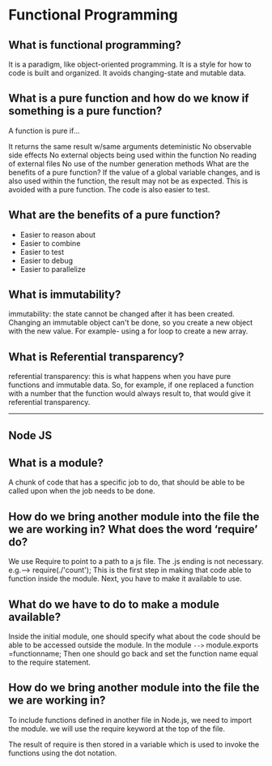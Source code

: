 # Functional Programming

## What is functional programming?
It is a paradigm, like object-oriented programming. It is a style for how to code is built and organized. It avoids changing-state and mutable data.

## What is a pure function and how do we know if something is a pure function?
A function is pure if...

It returns the same result w/same arguments deteministic
No observable side effects
No external objects being used within the function
No reading of external files
No use of the number generation methods
What are the benefits of a pure function?
If the value of a global variable changes, and is also used within the function, the result may not be as expected. This is avoided with a pure function. The code is also easier to test.

## What are the benefits of a pure function?
* Easier to reason about
* Easier to combine
* Easier to test
* Easier to debug
* Easier to parallelize

## What is immutability?
immutability: the state cannot be changed after it has been created. Changing an immutable object can't be done, so you create a new object with the new value. For example- using a for loop to create a new array.

## What is Referential transparency?
referential transparency: this is what happens when you have pure functions and immutable data. So, for example, if one replaced a function with a number that the function would always result to, that would give it referential transparency.

---
## **Node JS**

## What is a module?
A chunk of code that has a specific job to do, that should be able to be called upon when the job needs to be done.

## How do we bring another module into the file the we are working in? What does the word ‘require’ do?
We use Require to point to a path to a js file. The .js ending is not necessary. e.g.--> require(./'count'); This is the first step in making that code able to function inside the module. Next, you have to make it available to use.

## What do we have to do to make a module available?
Inside the initial module, one should specify what about the code should be able to be accessed outside the module. In the module `-->` module.exports =functionname; Then one should go back and set the function name equal to the require statement.

## How do we bring another module into the file the we are working in?

To include functions defined in another file in Node.js, we need to import the module. we will use the require keyword at the top of the file.

The result of require is then stored in a variable which is used to invoke the functions using the dot notation.